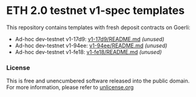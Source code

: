 # ETH 2.0 testnet v1-spec templates

This repository contains templates with fresh deposit contracts on Goerli:
* Ad-hoc dev-testnet v1-17d9: [v1-17d9/README.md](./v1-17d9/README.md) _(unused)_
* Ad-hoc dev-testnet v1-94ee: [v1-94ee/README.md](./v1-94ee/README.md) _(unused)_
* Ad-hoc dev-testnet v1-fe18: [v1-fe18/README.md](./v1-fe18/README.md) _(unused)_

### License
This is free and unencumbered software released into the public domain. For more information, please refer to [unlicense.org](https://unlicense.org)
